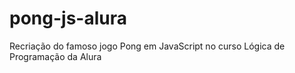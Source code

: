 # pong-js-alura
Recriação do famoso jogo Pong em JavaScript no curso Lógica de Programação da Alura
